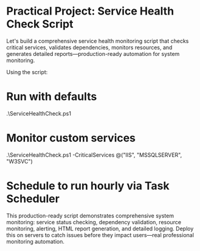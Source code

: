 # Practical Project: Service Health Check Script
Let's build a comprehensive service health monitoring script that checks critical services, validates dependencies, monitors resources, and generates detailed reports—production-ready automation for system monitoring.


Using the script:
# Run with defaults
.\ServiceHealthCheck.ps1

# Monitor custom services
.\ServiceHealthCheck.ps1 -CriticalServices @("IIS", "MSSQLSERVER", "W3SVC")

# Schedule to run hourly via Task Scheduler
This production-ready script demonstrates comprehensive system monitoring: service status checking, dependency validation, resource monitoring, alerting, HTML report generation, and detailed logging. Deploy this on servers to catch issues before they impact users—real professional monitoring automation.
